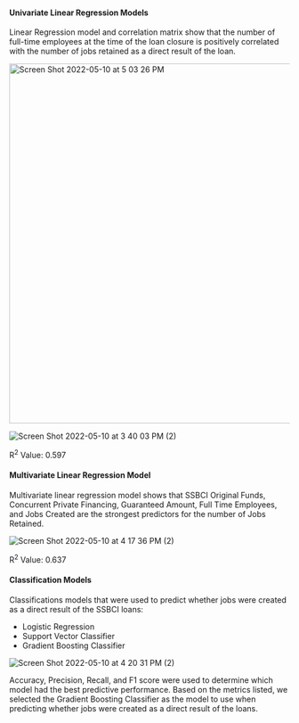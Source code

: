 #### Univariate Linear Regression Models

Linear Regression model and correlation matrix show that the number of full-time employees at the time of the loan closure is positively correlated with the number of jobs retained as a direct result of the loan.

<img width="646" alt="Screen Shot 2022-05-10 at 5 03 26 PM" src="https://user-images.githubusercontent.com/74617235/167721564-22424222-574f-4656-bf64-0421a5d72a61.png"> 

![Screen Shot 2022-05-10 at 3 40 03 PM (2)](https://user-images.githubusercontent.com/74617235/167709636-9e276e56-a06f-4cfa-8712-445de3a5b74d.png)


R<sup>2</sup> Value: 0.597

#### Multivariate Linear Regression Model

Multivariate linear regression model shows that SSBCI Original Funds, Concurrent Private Financing, Guaranteed Amount, Full Time Employees, and Jobs Created are the strongest predictors for the number of Jobs Retained. 


![Screen Shot 2022-05-10 at 4 17 36 PM (2)](https://user-images.githubusercontent.com/74617235/167714904-865bbd48-c168-4e5d-851f-e99e13841f17.png)

R<sup>2</sup> Value: 0.637

#### Classification Models

Classifications models that were used to predict whether jobs were created as a direct result of the SSBCI loans: 
* Logistic Regression 
* Support Vector Classifier
* Gradient Boosting Classifier 

![Screen Shot 2022-05-10 at 4 20 31 PM (2)](https://user-images.githubusercontent.com/74617235/167715962-8da1a602-7f61-4b3b-bbfb-d760e8d4f809.png)

Accuracy, Precision, Recall, and F1 score were used to determine which model had the best predictive performance. Based on the metrics listed, we selected the Gradient Boosting Classifier as the model to use when predicting whether jobs were created as a direct result of the loans.
